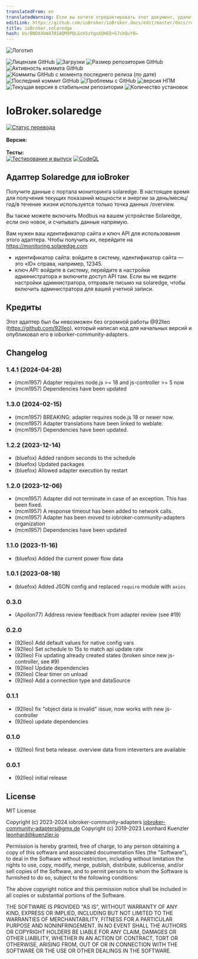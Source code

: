 ```yaml
---
translatedFrom: en
translatedWarning: Если вы хотите отредактировать этот документ, удалите поле «translationFrom», в противном случае этот документ будет снова автоматически переведен
editLink: https://github.com/ioBroker/ioBroker.docs/edit/master/docs/ru/adapterref/iobroker.solaredge/README.md
title: ioBroker.solaredge
hash: Uv/BNDX4bW4701AQMXPQLGoV5zYgoXQHED+G7shQuY0=
---
```

![Логотип](../../../en/adapterref/iobroker.solaredge/admin/solaredge.png)

![Лицензия GitHub](https://img.shields.io/github/license/iobroker-community-adapters/ioBroker.solaredge)
![Загрузки](https://img.shields.io/npm/dm/iobroker.solaredge.svg)
![Размер репозитория GitHub](https://img.shields.io/github/repo-size/iobroker-community-adapters/ioBroker.solaredge)
![Активность коммита GitHub](https://img.shields.io/github/commit-activity/m/iobroker-community-adapters/ioBroker.solaredge)
![Коммиты GitHub с момента последнего релиза (по дате)](https://img.shields.io/github/commits-since/iobroker-community-adapters/ioBroker.solaredge/latest)
![Последний коммит GitHub](https://img.shields.io/github/last-commit/iobroker-community-adapters/ioBroker.solaredge)
![Проблемы с GitHub](https://img.shields.io/github/issues/iobroker-community-adapters/ioBroker.solaredge)
![версия НПМ](http://img.shields.io/npm/v/iobroker.solaredge.svg)
![Текущая версия в стабильном репозитории](https://iobroker.live/badges/solaredge-stable.svg)
![Количество установок](https://iobroker.live/badges/solaredge-installed.svg)

# IoBroker.solaredge
[![Статус перевода](https://weblate.iobroker.net/widgets/adapters/-/solaredge/svg-badge.svg)](https://weblate.iobroker.net/engage/adapters/?utm_source=widget)</br> </br> **Версия:** </br> </br> **Тесты:** </br> [![Тестирование и выпуск](https://github.com/iobroker-community-adapters/ioBroker.solaredge/actions/workflows/test-and-release.yml/badge.svg)](https://github.com/iobroker-community-adapters/ioBroker.solaredge/actions/workflows/test-and-release.yml) [![CodeQL](https://github.com/iobroker-community-adapters/ioBroker.solaredge/actions/workflows/codeql.yml/badge.svg)](https://github.com/iobroker-community-adapters/ioBroker.solaredge/actions/workflows/codeql.yml)

<!--

## Sentry **Этот адаптер использует библиотеки Sentry для автоматического сообщения разработчикам об исключениях и ошибках кода.** Для получения более подробной информации и информации о том, как отключить отчеты об ошибках, см. [Документация по плагину Sentry](https://github.com/ioBroker/plugin-sentry#plugin-sentry)! Отчеты Sentry используются, начиная с js-controller 3.0.
-->
## Адаптер Solaredge для ioBroker
Получите данные с портала мониторинга solaredge.
В настоящее время для получения текущих показаний мощности и энергии за день/месяц/год/в течение жизни используется только точка данных /overview.

Вы также можете включить Modbus на вашем устройстве Solaredge, если оно новое, и считывать данные напрямую.

Вам нужен ваш идентификатор сайта и ключ API для использования этого адаптера. Чтобы получить их, перейдите на https://monitoring.solaredge.com

- идентификатор сайта: войдите в систему, идентификатор сайта — это «ID» справа, например, 12345.
- ключ API: войдите в систему, перейдите в настройки администратора и включите доступ API там. Если вы не видите настройки администратора, отправьте письмо на solaredge, чтобы включить администратора для вашей учетной записи.

## Кредиты
Этот адаптер был бы невозможен без огромной работы @92lleo (https://github.com/92lleo), который написал код для начальных версий и опубликовал его в ioborker-community-adapters.

<!--

### **РАБОТА В ХОДЕ** -->

## Changelog
### 1.4.1 (2024-04-28)
* (mcm1957) Adapter requires node.js >= 18 and js-controller >= 5 now
* (mcm1957) Dependencies have been updated

### 1.3.0 (2024-02-15)
* (mcm1957) BREAKING: adapter requires node.js 18 or newer now.
* (mcm1957) Adapter translations have been linked to weblate.
* (mcm1957) Dependencies have been updated.

### 1.2.2 (2023-12-14)
* (bluefox) Added random seconds to the schedule
* (bluefox) Updated packages
* (bluefox) Allowed adapter execution by restart

### 1.2.0 (2023-12-06)
* (mcm1957) Adapter did not terminate in case of an exception. This has been fixed.
* (mcm1957) A response timeout has been added to network calls.
* (mcm1957) Adapter has been moved to iobroker-community-adapters organization
* (mcm1957) Dependencies have been updated

### 1.1.0 (2023-11-16)
* (bluefox) Added the current power flow data

### 1.0.1 (2023-08-18)
* (bluefox) Added JSON config and replaced `require` module with `axios`

### 0.3.0
* (Apollon77) Address review feedback from adapter review (see #19)

### 0.2.0
* (92lleo) Add default values for native config vars
* (92lleo) Set schedule to 15s to match api update rate
* (92lleo) Fix updating already created states (broken since new js-controller, see #9)
* (92lleo) Update dependencies
* (92lleo) Clear timer on unload
* (92lleo) Add a connection type and dataSource

### 0.1.1
* (92lleo) fix "object data is invalid" issue, now works with new js-controller
* (92lleo) update dependencies

### 0.1.0
* (92lleo) first beta release. overview data from inteverters are available

### 0.0.1
* (92lleo) initial release

## License
MIT License

Copyright (c) 2023-2024 iobroker-community-adapters <iobroker-community-adapters@gmx.de>
Copyright (c) 2019-2023 Leonhard Kuenzler <leonhard@kuenzler.io>

Permission is hereby granted, free of charge, to any person obtaining a copy
of this software and associated documentation files (the "Software"), to deal
in the Software without restriction, including without limitation the rights
to use, copy, modify, merge, publish, distribute, sublicense, and/or sell
copies of the Software, and to permit persons to whom the Software is
furnished to do so, subject to the following conditions:

The above copyright notice and this permission notice shall be included in all
copies or substantial portions of the Software.

THE SOFTWARE IS PROVIDED "AS IS", WITHOUT WARRANTY OF ANY KIND, EXPRESS OR
IMPLIED, INCLUDING BUT NOT LIMITED TO THE WARRANTIES OF MERCHANTABILITY,
FITNESS FOR A PARTICULAR PURPOSE AND NONINFRINGEMENT. IN NO EVENT SHALL THE
AUTHORS OR COPYRIGHT HOLDERS BE LIABLE FOR ANY CLAIM, DAMAGES OR OTHER
LIABILITY, WHETHER IN AN ACTION OF CONTRACT, TORT OR OTHERWISE, ARISING FROM,
OUT OF OR IN CONNECTION WITH THE SOFTWARE OR THE USE OR OTHER DEALINGS IN THE
SOFTWARE.